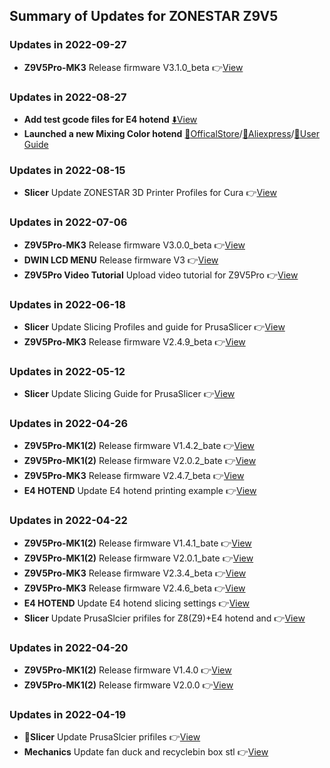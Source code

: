 ## Summary of Updates for ZONESTAR Z9V5
### Updates in 2022-09-27
- **Z9V5Pro-MK3** Release firmware V3.1.0_beta :point_right:[View](https://github.com/ZONESTAR3D/Firmware/tree/master/Z9/Z9V5/bin/Z9V5Pro-MK3/beta)

### Updates in 2022-08-27
- **Add test gcode files for E4 hotend** [:arrow_down:View](https://github.com/ZONESTAR3D/Slicing-Guide/tree/master/PrusaSlicer/test_gcode/E4)
- **Launched a new Mixing Color hotend** [:gift:OfficalStore](https://bit.ly/3QhWJtf)/[:gift:Aliexpress](https://www.aliexpress.com/item/1005004547646195.html)/[:book:User Guide](https://bit.ly/3QBEWhu)

### Updates in 2022-08-15
- **Slicer** Update ZONESTAR 3D Printer Profiles for Cura :point_right:[View](https://github.com/ZONESTAR3D/Slicing-Guide/tree/master/cura)

### Updates in 2022-07-06
- **Z9V5Pro-MK3** Release firmware V3.0.0_beta :point_right:[View](https://github.com/ZONESTAR3D/Firmware/tree/master/Z9/Z9V5/bin/Z9V5Pro-MK3/beta)
- **DWIN LCD MENU** Release firmware V3 :point_right:[View](https://github.com/ZONESTAR3D/Upgrade-kit-guide/tree/main/TFT-LCD/LCD-DWIN)
- **Z9V5Pro Video Tutorial** Upload video tutorial for Z9V5Pro :point_right:[View](https://youtube.com/playlist?list=PLbvlwbqXvSC_Ue49X_mEBViiTigqgsl08)

### Updates in 2022-06-18
- **Slicer** Update Slicing Profiles and guide for PrusaSlicer :point_right:[View](https://github.com/ZONESTAR3D/Slicing-Guide/tree/master/PrusaSlicer)
- **Z9V5Pro-MK3** Release firmware V2.4.9_beta :point_right:[View](https://github.com/ZONESTAR3D/Firmware/tree/master/Z9/Z9V5/bin/Z9V5Pro-MK3/beta)

### Updates in 2022-05-12
- **Slicer** Update Slicing Guide for PrusaSlicer :point_right:[View](https://github.com/ZONESTAR3D/Slicing-Guide/tree/master/PrusaSlicer)

### Updates in 2022-04-26
- **Z9V5Pro-MK1(2)** Release firmware V1.4.2_bate :point_right:[View](https://github.com/ZONESTAR3D/Firmware/tree/master/Z9/Z9V5/bin/Z9V5Pro/beta)
- **Z9V5Pro-MK1(2)** Release firmware V2.0.2_bate :point_right:[View](https://github.com/ZONESTAR3D/Firmware/tree/master/Z9/Z9V5/bin/Z9V5Pro/beta)
- **Z9V5Pro-MK3** Release firmware V2.4.7_beta :point_right:[View](https://github.com/ZONESTAR3D/Firmware/tree/master/Z9/Z9V5/bin/Z9V5Pro-MK3/beta)
- **E4 HOTEND** Update E4 hotend printing example :point_right:[View](https://github.com/ZONESTAR3D/Upgrade-kit-guide/tree/main/HOTEND/E4%204-IN-1-OUT%20Non-Mixing%20Color%20Hotend/example)

### Updates in 2022-04-22
- **Z9V5Pro-MK1(2)** Release firmware V1.4.1_bate :point_right:[View](https://github.com/ZONESTAR3D/Firmware/tree/master/Z9/Z9V5/bin/Z9V5Pro/beta)
- **Z9V5Pro-MK1(2)** Release firmware V2.0.1_bate :point_right:[View](https://github.com/ZONESTAR3D/Firmware/tree/master/Z9/Z9V5/bin/Z9V5Pro/beta)
- **Z9V5Pro-MK3** Release firmware V2.3.4_beta :point_right:[View](https://github.com/ZONESTAR3D/Firmware/tree/master/Z9/Z9V5/bin/Z9V5Pro-MK3/beta)
- **Z9V5Pro-MK3** Release firmware V2.4.6_beta :point_right:[View](https://github.com/ZONESTAR3D/Firmware/tree/master/Z9/Z9V5/bin/Z9V5Pro-MK3/beta)
- **E4 HOTEND** Update E4 hotend slicing settings :point_right:[View](https://github.com/ZONESTAR3D/Upgrade-kit-guide/tree/main/HOTEND/E4%204-IN-1-OUT%20Non-Mixing%20Color%20Hotend/example)
- **Slicer** Update PrusaSlcier prifiles for Z8(Z9)+E4 hotend and :point_right:[View](https://github.com/ZONESTAR3D/Slicing-Guide/tree/master/PrusaSlicer)

### Updates in 2022-04-20
- **Z9V5Pro-MK1(2)** Release firmware V1.4.0 :point_right:[View](https://github.com/ZONESTAR3D/Firmware/tree/master/Z9/Z9V5/bin/Z9V5Pro/release)
- **Z9V5Pro-MK1(2)** Release firmware V2.0.0 :point_right:[View](https://github.com/ZONESTAR3D/Firmware/tree/master/Z9/Z9V5/bin/Z9V5Pro/release)

### Updates in 2022-04-19
- :star2:**Slicer** Update PrusaSlcier prifiles :point_right:[View](https://github.com/ZONESTAR3D/Slicing-Guide/tree/master/PrusaSlicer)
- **Mechanics** Update fan duck and recyclebin box stl :point_right:[View](https://github.com/ZONESTAR3D/Z9/tree/main/Z9V5/Parts_Stl)